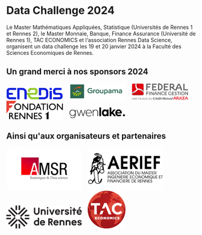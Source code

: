 # Data Challenge 2024

Le Master Mathématiques Appliquées, Statistique (Universités de Rennes 1 et Rennes 2), le Master Monnaie, Banque, Finance Assurance (Université de Rennes 1), TAC ECONOMICS et l‘association Rennes Data Science, organisent un data challenge les 19 et 20 janvier 2024 à la Faculté des Sciences Economiques de Rennes.


## Un grand merci à nos sponsors 2024

<a href="https://www.enedis.fr" target="_blank"><img src="img/logo_enedis.png" width="150"></a> &nbsp;&nbsp;
<a href="https://www.groupama.fr/" target="_blank"><img src="img/Groupama_FB_RVB.jpg" width="150"></a> &nbsp;&nbsp;
<a href="https://www.federal-finance-gestion.fr" target="_blank"><img src="img/arkea-300x89.png" width="150"></a> &nbsp;&nbsp;
<a href="https://fondation.univ-rennes.fr/" target="_blank"><img src="img/logo-Fondation-Rennes1-couleur-nobaseline.png" width="150"></a> &nbsp;&nbsp;
<a href="https://www.gwenlake.com/" target="_blank"><img src="img/gwenlake.png" width="150"></a> &nbsp;&nbsp;


## Ainsi qu'aux organisateurs et partenaires

<a href="https://eco.univ-rennes.fr/amsr" target="_blank"><img src="img/logo_amsr.jpg" width="200"></a> &nbsp;&nbsp;
<a href="https://eco.univ-rennes.fr/aerief" target="_blank"><img src="img/logo_aerief.jpg" width="200"></a> &nbsp;&nbsp;
<a href="https://www.univ-rennes.fr/" target="_blank"><img src="img/UNIRENNES_LOGOnoir_0.png" width="200"></a> &nbsp;&nbsp;
<a href="https://taceconomics.com" target="_blank"><img src="img/taceconomics-100px-white.png" width="100"></a>
